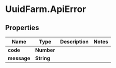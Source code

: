 # UuidFarm.ApiError

## Properties

Name | Type | Description | Notes
------------ | ------------- | ------------- | -------------
**code** | **Number** |  | 
**message** | **String** |  | 


